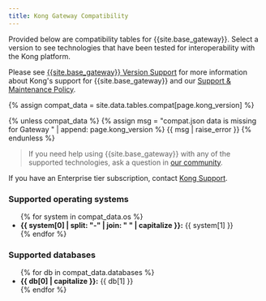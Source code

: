 ```yaml
---
title: Kong Gateway Compatibility
---
```


Provided below are compatibility tables for {{site.base_gateway}}. Select a version
to see technologies that have been tested for interoperability with the Kong platform.

Please see [{{site.base_gateway}} Version Support](https://docs.konghq.com/konnect-platform/support-policy/)
for more information about Kong's support for {{site.base_gateway}} and our
[Support & Maintenance Policy](https://konghq.com/supportandmaintenancepolicy).

{% assign compat_data = site.data.tables.compat[page.kong_version] %}

{% unless compat_data %}
{% assign msg = "compat.json data is missing for Gateway " | append: page.kong_version %}
{{ msg | raise_error }}
{% endunless %}

> <p> If you need help using {{site.base_gateway}} with any of the supported technologies, ask a question in <a href="https://discuss.konghq.com/">our community</a>.</p>

<p>If you have an Enterprise tier subscription, contact <a href="https://support.konghq.com/">Kong Support</a>.</p>

<h3>Supported operating systems</h3>
<ul>
{% for system in compat_data.os %}
  <li><strong>{{ system[0] | split: "-" | join: " " | capitalize }}:</strong> {{ system[1] }}</li>
{% endfor %}
</ul>

<h3>Supported databases</h3>
<ul>
{% for db in compat_data.databases %}
  <li><strong>{{ db[0] | capitalize }}:</strong> {{ db[1] }}</li>
{% endfor %}
</ul>